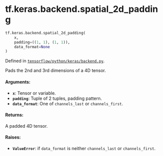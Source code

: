 <div itemscope itemtype="http://developers.google.com/ReferenceObject">
<meta itemprop="name" content="tf.keras.backend.spatial_2d_padding" />
<meta itemprop="path" content="Stable" />
</div>

# tf.keras.backend.spatial_2d_padding

``` python
tf.keras.backend.spatial_2d_padding(
    x,
    padding=((1, 1), (1, 1)),
    data_format=None
)
```



Defined in [`tensorflow/python/keras/backend.py`](/code/stable/tensorflow/python/keras/backend.py).

Pads the 2nd and 3rd dimensions of a 4D tensor.

#### Arguments:

* <b>`x`</b>: Tensor or variable.
* <b>`padding`</b>: Tuple of 2 tuples, padding pattern.
* <b>`data_format`</b>: One of `channels_last` or `channels_first`.


#### Returns:

A padded 4D tensor.


#### Raises:

* <b>`ValueError`</b>: if `data_format` is neither
        `channels_last` or `channels_first`.